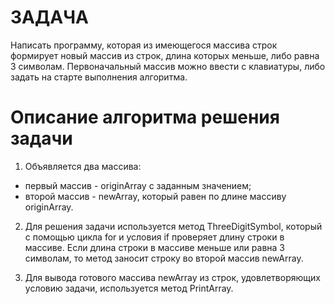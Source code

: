 # **ЗАДАЧА**

Написать программу, которая из имеющегося массива строк формирует новый массив из строк, 
длина которых меньше, либо равна 3 символам. Первоначальный массив можно ввести с клавиатуры, 
либо задать на старте выполнения алгоритма.

# **Описание алгоритма решения задачи**

1. Объявляется два массива: 

- первый массив - originArray с заданным значением;
- второй массив - newArray, который равен по длине массиву originArray. 

2. Для решения задачи используется метод ThreeDigitSymbol, который с помощью цикла for и условия if проверяет длину строки в массиве. Если длина строки в массиве меньше или равна 3 символам, то метод заносит строку во второй массив newArray. 

3. Для вывода готового массива newArray из строк, удовлетворяющих условию задачи, используется метод PrintArray.